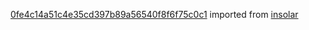 [0fe4c14a51c4e35cd397b89a56540f8f6f75c0c1](https://github.com/insolar/insolar/commit/0fe4c14a51c4e35cd397b89a56540f8f6f75c0c1) imported from [insolar](https://github.com/insolar/insolar)
